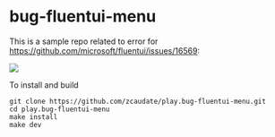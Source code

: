 # bug-fluentui-menu

This is a sample repo related to error for
<https://github.com/microsoft/fluentui/issues/16569>:

![](https://user-images.githubusercontent.com/1455572/108025491-862a7480-7061-11eb-80a1-c52369309a31.png)

To install and build

``` shell
git clone https://github.com/zcaudate/play.bug-fluentui-menu.git
cd play.bug-fluentui-menu
make install
make dev
```
